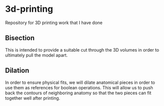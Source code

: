 # 3d-printing
Repository for 3D printing work that I have done

## Bisection

This is intended to provide a suitable cut through the 3D volumes in order to ultimately pull the model apart.

## Dilation

In order to ensure physical fits, we will dilate anatomical pieces in order to use them as references for boolean operations. This will allow us to push back 
the contours of neighboring anatomy so that the two pieces can fit together well after printing.
